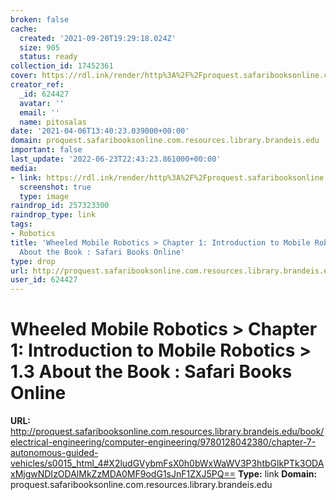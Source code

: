 ```yaml
---
broken: false
cache:
  created: '2021-09-20T19:29:18.024Z'
  size: 905
  status: ready
collection_id: 17452361
cover: https://rdl.ink/render/http%3A%2F%2Fproquest.safaribooksonline.com.resources.library.brandeis.edu%2Fbook%2Felectrical-engineering%2Fcomputer-engineering%2F9780128042380%2Fchapter-7-autonomous-guided-vehicles%2Fs0015_html_4%23X2ludGVybmFsX0h0bWxWaWV3P3htbGlkPTk3ODAxMjgwNDIzODAlMkZzMDA0MF9odG1sJnF1ZXJ5PQ%3D%3D
creator_ref:
  _id: 624427
  avatar: ''
  email: ''
  name: pitosalas
date: '2021-04-06T13:40:23.039000+00:00'
domain: proquest.safaribooksonline.com.resources.library.brandeis.edu
important: false
last_update: '2022-06-23T22:43:23.861000+00:00'
media:
- link: https://rdl.ink/render/http%3A%2F%2Fproquest.safaribooksonline.com.resources.library.brandeis.edu%2Fbook%2Felectrical-engineering%2Fcomputer-engineering%2F9780128042380%2Fchapter-7-autonomous-guided-vehicles%2Fs0015_html_4%23X2ludGVybmFsX0h0bWxWaWV3P3htbGlkPTk3ODAxMjgwNDIzODAlMkZzMDA0MF9odG1sJnF1ZXJ5PQ%3D%3D
  screenshot: true
  type: image
raindrop_id: 257323300
raindrop_type: link
tags:
- Robotics
title: 'Wheeled Mobile Robotics > Chapter 1: Introduction to Mobile Robotics > 1.3
  About the Book : Safari Books Online'
type: drop
url: http://proquest.safaribooksonline.com.resources.library.brandeis.edu/book/electrical-engineering/computer-engineering/9780128042380/chapter-7-autonomous-guided-vehicles/s0015_html_4#X2ludGVybmFsX0h0bWxWaWV3P3htbGlkPTk3ODAxMjgwNDIzODAlMkZzMDA0MF9odG1sJnF1ZXJ5PQ==
user_id: 624427
---
```


# Wheeled Mobile Robotics > Chapter 1: Introduction to Mobile Robotics > 1.3 About the Book : Safari Books Online

**URL:** http://proquest.safaribooksonline.com.resources.library.brandeis.edu/book/electrical-engineering/computer-engineering/9780128042380/chapter-7-autonomous-guided-vehicles/s0015_html_4#X2ludGVybmFsX0h0bWxWaWV3P3htbGlkPTk3ODAxMjgwNDIzODAlMkZzMDA0MF9odG1sJnF1ZXJ5PQ==
**Type:** link
**Domain:** proquest.safaribooksonline.com.resources.library.brandeis.edu
